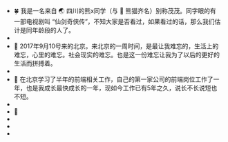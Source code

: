 - 🍀 我是一名来自 🌏 四川的熊x同学（与 🐼 熊猫齐名）别称茂茂。同字眼的有一部电视剧叫 “仙剑奇侠传”，不知大家是否看过，如果看过的话，那么我们估计是同年龄段的人了。
- 
- 🌴 2017年9月10号来的北京。来北京的一周时间，是最让我难忘的，生活上的难忘，心里的难忘。社会现实的难忘。也是这一份难忘让我为了以后的更好的生活而拼搏着。
-  
- 🌱 在北京学习了半年的前端相关工作，自己的第一家公司的前端岗位工作了一年，也是我成长最快成长的一年，现如今工作已有5年之久，说长不长说短也不短。
- 
- 🐀 
- 
-
- 
